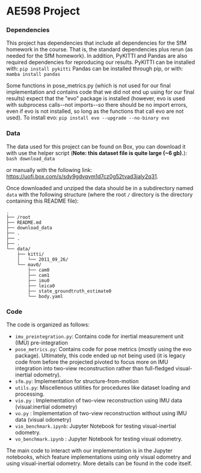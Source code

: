 # AE598 Project

### Dependencies
This project has dependencies that include all dependencies for the SfM homework in the course. That is, the standard dependencies plus rerun (as needed for the SfM homework).
In addition, PyKITTI and Pandas are also required dependencies for reproducing our results.
PyKITTI can be installed with:
``
pip install pykitti
``
Pandas can be installed through pip, or with:
``
mamba install pandas
``

Some functions in pose_metrics.py (which is not used for our final implementation and contains code that we did not end up using for our final results) expect that the "evo" package is installed (however, evo is used with subprocess calls--not imports--so there should be no import errors, even if evo is not installed, so long as the functions that call evo are not used).
To install evo:
``
pip install evo --upgrade --no-binary evo
``

### Data
The data used for this project can be found on Box, you can download it with use the helper script (**Note: this dataset file is quite large (~6 gb).**): 
```bash download_data```

or manually with the following link: https://uofi.box.com/s/sdy9gdvqym1d7cz0g52tvad3jaly2q31. 

Once downloaded and unziped the data should be in a subdirectory named ``data`` with the following structure (where the root ``/`` directory is the directory containing this README file):

```
.
├── /root
├── README.md
├── download_data
├── .
├── .
├── .
└── data/
    ├── kitti/
    │   └── 2011_09_26/
    └── mav0/
        ├── cam0
        ├── cam1
        ├── imu0
        ├── leica0
        ├── state_groundtruth_estimate0
        └── body.yaml
```
### Code
The code is organized as follows:
- ``imu_preintegration.py``:  Contains code for inertial measurement unit (IMU) pre-integration    
- ``pose_metrics.py``:  Contains code for pose metrics (mostly using the evo package). Ultimately, this code ended up not being used (it is legacy code from before the projected pivoted to focus more on IMU integration into two-view reconstruction rather than full-fledged visual-inertial odometry).
- ``sfm.py``: Implementation for structure-from-motion
- ``utils.py``: Miscellenous utilities for procedures like dataset loading and processing.
- ``vio.py`` : Implementation of two-view reconstruction using IMU data (visual:inertial odometry)
- ``vo.py`` : Implementation of two-view reconstruction without using IMU data (visual odometry)
- ``vio_benchmark.ipynb``: Jupyter Notebook for testing visual-inertial odometry.
- ``vo_benchmark.ipynb`` : Jupyter Notebook for testing visual odometry.

The main code to interact with our implementation is in the Jupyter notebooks, which feature implementations using only visual odometry and using visual-inertial odometry.
More details can be found in the code itself.